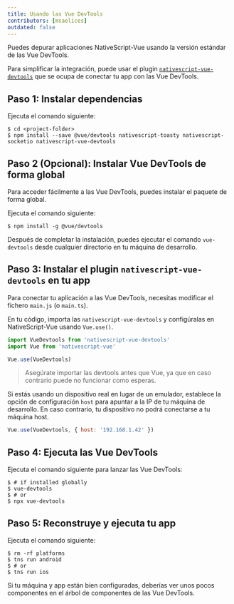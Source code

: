 ```yaml
---
title: Usando las Vue DevTools
contributors: [msaelices]
outdated: false
---
```


Puedes depurar aplicaciones NativeScript-Vue usando la versión estándar de las Vue DevTools.

Para simplificar la integración, puede usar el plugin [`nativescript-vue-devtools`](https://github.com/nativescript-vue/nativescript-vue-devtools) que se ocupa de conectar tu app con las Vue DevTools.

## Paso 1: Instalar dependencias

Ejecuta el comando siguiente:

```shell
$ cd <project-folder>
$ npm install --save @vue/devtools nativescript-toasty nativescript-socketio nativescript-vue-devtools
```

## Paso 2 (Opcional): Instalar Vue DevTools de forma global

Para acceder fácilmente a las Vue DevTools, puedes instalar el paquete de forma global.

Ejecuta el comando siguiente:

```shell
$ npm install -g @vue/devtools
```

Después de completar la instalación, puedes ejecutar el comando `vue-devtools` desde cualquier directorio en tu máquina de desarrollo.

## Paso 3: Instalar el plugin `nativescript-vue-devtools` en tu app

Para conectar tu aplicación a las Vue DevTools, necesitas modificar el fichero `main.js` (o `main.ts`).

En tu código, importa las `nativescript-vue-devtools` y configúralas en NativeScript-Vue usando `Vue.use()`.

```JavaScript
import VueDevtools from 'nativescript-vue-devtools'
import Vue from 'nativescript-vue'

Vue.use(VueDevtools)
```
> Asegúrate importar las devtools antes que Vue, ya que en caso contrario puede no funcionar como esperas.

Si estás usando un dispositivo real en lugar de un emulador, establece la opción de configuración `host` para apuntar a la IP de tu máquina de desarrollo. En caso contrario, tu dispositivo no podrá conectarse a tu máquina host.

```JavaScript
Vue.use(VueDevtools, { host: '192.168.1.42' })
```

## Paso 4: Ejecuta las Vue DevTools

Ejecuta el comando siguiente para lanzar las Vue DevTools:

```shell
$ # if installed globally
$ vue-devtools
$ # or
$ npx vue-devtools
```

## Paso 5: Reconstruye y ejecuta tu app

Ejecuta el comando siguiente:

```shell
$ rm -rf platforms
$ tns run android
$ # or
$ tns run ios
```

Si tu máquina y app están bien configuradas, deberías ver unos pocos componentes en el árbol de componentes de las Vue DevTools.
